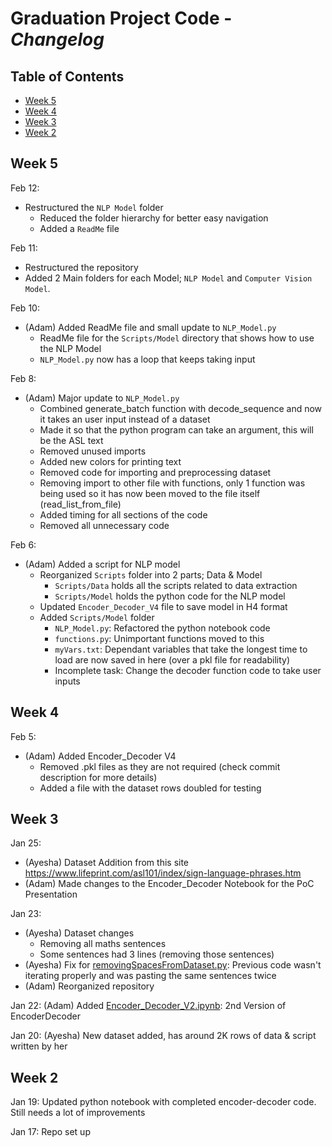 # Graduation Project Code - *Changelog* <!-- omit in toc -->

## Table of Contents <!-- omit in toc -->

- [Week 5](#week-5)
- [Week 4](#week-4)
- [Week 3](#week-3)
- [Week 2](#week-2)

## Week 5

Feb 12:

- Restructured the `NLP Model` folder
  - Reduced the folder hierarchy for better easy navigation
  - Added a `ReadMe` file

Feb 11:

- Restructured the repository
- Added 2 Main folders for each Model; `NLP Model` and `Computer Vision Model`.

Feb 10:

- (Adam) Added ReadMe file and small update to `NLP_Model.py`
  - ReadMe file for the `Scripts/Model` directory that shows how to use the NLP Model
  - `NLP_Model.py` now has a loop that keeps taking input

Feb 8:

- (Adam) Major update to `NLP_Model.py`
  - Combined generate_batch function with decode_sequence and now it takes an user input instead of a dataset
  - Made it so that the python program can take an argument, this will be the ASL text
  - Removed unused imports
  - Added new colors for printing text
  - Removed code for importing and preprocessing dataset
  - Removing import to other file with functions, only 1 function was being used so it has now been moved to the file itself (read_list_from_file)
  - Added timing for all sections of the code
  - Removed all unnecessary code

Feb 6:

- (Adam) Added a script for NLP model
  - Reorganized `Scripts` folder into 2 parts; Data & Model
    - `Scripts/Data` holds all the scripts related to data extraction
    - `Scripts/Model` holds the python code for the NLP model
  - Updated `Encoder_Decoder_V4` file to  save model in H4 format
  - Added `Scripts/Model` folder
    - `NLP_Model.py`: Refactored the python notebook code
    - `functions.py`: Unimportant functions moved to this
    - `myVars.txt`: Dependant variables that take the longest time to load are now saved in here (over a pkl file for readability)
    - Incomplete task: Change the decoder function code to take user inputs

## Week 4

Feb 5:

- (Adam) Added Encoder_Decoder V4
  - Removed .pkl files as they are not required (check commit description for more details)
  - Added a file with the dataset rows doubled for testing

## Week 3

Jan 25:

- (Ayesha) Dataset Addition from this site <https://www.lifeprint.com/asl101/index/sign-language-phrases.htm>
- (Adam) Made changes to the Encoder_Decoder Notebook for the PoC Presentation

Jan 23:

- (Ayesha) Dataset changes
  - Removing all maths sentences
  - Some sentences had 3 lines (removing those sentences)
- (Ayesha) Fix for [removingSpacesFromDataset.py](removingSpacesFromDataset.py): Previous code wasn't iterating properly and was pasting the same sentences twice
- (Adam) Reorganized repository

Jan 22: (Adam) Added [Encoder_Decoder_V2.ipynb](Encoder_Decoder_V2.ipynb): 2nd Version of EncoderDecoder

Jan 20: (Ayesha) New dataset added, has around 2K rows of data & script written by her

## Week 2

Jan 19: Updated python notebook with completed encoder-decoder code. Still needs a lot of improvements

Jan 17: Repo set up
